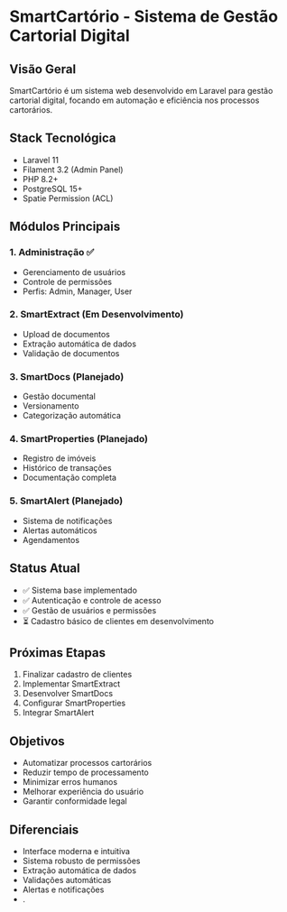 # SmartCartório - Sistema de Gestão Cartorial Digital

## Visão Geral
SmartCartório é um sistema web desenvolvido em Laravel para gestão cartorial digital, focando em automação e eficiência nos processos cartorários.

## Stack Tecnológica
- Laravel 11
- Filament 3.2 (Admin Panel)
- PHP 8.2+
- PostgreSQL 15+
- Spatie Permission (ACL)

## Módulos Principais

### 1. Administração ✅
- Gerenciamento de usuários
- Controle de permissões
- Perfis: Admin, Manager, User

### 2. SmartExtract (Em Desenvolvimento)
- Upload de documentos
- Extração automática de dados
- Validação de documentos

### 3. SmartDocs (Planejado)
- Gestão documental
- Versionamento
- Categorização automática

### 4. SmartProperties (Planejado)
- Registro de imóveis
- Histórico de transações
- Documentação completa

### 5. SmartAlert (Planejado)
- Sistema de notificações
- Alertas automáticos
- Agendamentos

## Status Atual
- ✅ Sistema base implementado
- ✅ Autenticação e controle de acesso
- ✅ Gestão de usuários e permissões
- ⏳ Cadastro básico de clientes em desenvolvimento

## Próximas Etapas
1. Finalizar cadastro de clientes
2. Implementar SmartExtract
3. Desenvolver SmartDocs
4. Configurar SmartProperties
5. Integrar SmartAlert

## Objetivos
- Automatizar processos cartorários
- Reduzir tempo de processamento
- Minimizar erros humanos
- Melhorar experiência do usuário
- Garantir conformidade legal

## Diferenciais
- Interface moderna e intuitiva
- Sistema robusto de permissões
- Extração automática de dados
- Validações automáticas
- Alertas e notificações
- .
